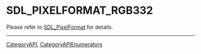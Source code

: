 # SDL_PIXELFORMAT_RGB332

Please refer to [SDL_PixelFormat](SDL_PixelFormat) for details.

----
[CategoryAPI](CategoryAPI), [CategoryAPIEnumerators](CategoryAPIEnumerators)

